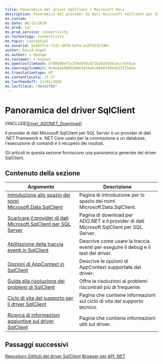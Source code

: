 ```yaml
---
title: Panoramica del driver SqlClient | Microsoft Docs
description: Panoramica del provider di dati Microsoft SqlClient per SQL Server.
ms.custom: ''
ms.date: 06/15/2019
ms.prod: sql
ms.prod_service: connectivity
ms.technology: connectivity
ms.topic: conceptual
ms.assetid: 5e467fce-7237-4678-bafa-a16f32323d0c
author: David-Engel
ms.author: v-daenge
ms.reviewer: v-kaywon
ms.openlocfilehash: 8f08b90ef1c379e9f8c671610a5d26cbcc7af8aa
ms.sourcegitcommit: 0c0e4ab90655dde3e34ebc08487493e621f25dda
ms.translationtype: HT
ms.contentlocale: it-IT
ms.lasthandoff: 12/01/2020
ms.locfileid: "96442709"
---
```

# <a name="overview-of-the-sqlclient-driver"></a>Panoramica del driver SqlClient

[!INCLUDE[Driver_ADONET_Download](../../includes/driver_adonet_download.md)]

 Il provider di dati Microsoft SqlClient per SQL Server è un provider di dati .NET Framework e .NET Core usato per la connessione a un database, l'esecuzione di comandi e il recupero dei risultati.

 Gli articoli in questa sezione forniscono una panoramica generale del driver SqlClient.

## <a name="in-this-section"></a>Contenuto della sezione

|Argomento|Descrizione|
|-----------|-----------------|
|[Introduzione allo spazio dei nomi Microsoft.Data.SqlClient](introduction-microsoft-data-sqlclient-namespace.md)|Pagina di introduzione per lo spazio dei nomi Microsoft.Data.SqlClient.|
|[Scaricare il provider di dati Microsoft SqlClient per SQL Server](download-microsoft-sqlclient-data-provider.md)|Pagina di download per ADO.NET e il provider di dati Microsoft SqlClient per SQL Server.|
|[Abilitazione della traccia eventi in SqlClient](enable-eventsource-tracing.md)|Descrive come usare la traccia eventi per eseguire il debug e il test del driver.|
|[Opzioni di AppContext in SqlClient](appcontext-switches.md)|Descrive le opzioni di AppContext supportate dal driver.|
|[Guida alla risoluzione dei problemi di SqlClient](sqlclient-troubleshooting-guide.md)|Offre le risoluzioni ai problemi riscontrati più di frequente.|
|[Ciclo di vita del supporto per il driver SqlClient](sqlclient-driver-support-lifecycle.md)|Pagina che contiene informazioni sul ciclo di vita del supporto tecnico.|
|[Ricerca di informazioni aggiuntive sul driver SqlClient](find-additional-sqlclient-driver-information.md)|Pagina che contiene informazioni utili sul driver.|

## <a name="next-steps"></a>Passaggi successivi
 [Repository GitHub del driver SqlClient](https://github.com/dotnet/SqlClient) [Browser per API .NET](/dotnet/api/)
